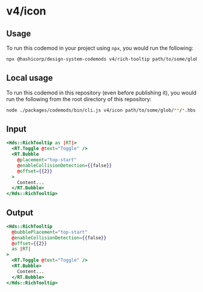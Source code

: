 # v4/icon

## Usage

To run this codemod in your project using `npx`, you would run the following:

```bash
npx @hashicorp/design-system-codemods v4/rich-tooltip path/to/some/glob/**/*.hbs
```

## Local usage

To run this codemod in this repository (even before publishing it), you would run the following from the root directory of this repository:

```bash
node ./packages/codemods/bin/cli.js v4/icon path/to/some/glob/**/*.hbs
```

## Input

```hbs
<Hds::RichTooltip as |RT|>
  <RT.Toggle @text="Toggle" />
  <RT.Bubble
    @placement="top-start"
    @enableCollisionDetection={{false}}
    @offset={{2}}
  >
    Content...
  </RT.Bubble>
</Hds::RichTooltip>
```

## Output

```hbs
<Hds::RichTooltip
  @bubblePlacement="top-start"
  @enableCollisionDetection={{false}}
  @offset={{2}}
  as |RT|
>
  <RT.Toggle @text="Toggle" />
  <RT.Bubble>
    Content...
  </RT.Bubble>
</Hds::RichTooltip>
```
